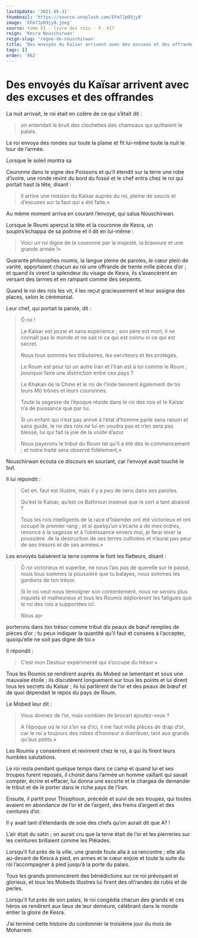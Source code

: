 ```yaml
---
lastUpdate: '2021-05-31'
thumbnail: 'https://source.unsplash.com/EFm7JpD9jy8'
image: 'EFm7JpD9jy8.jpeg'
source: tome VI - livre des rois - P. 417
reign: 'Kesra Nouschirwan'
reign-slug: 'regne-de-nouschirwan'
title: 'Des envoyés du Kaïsar arrivent avec des excuses et des offrandes | Le Livre des Rois | Shâhnâmeh'
tags: []
order: '062'
---
```


# Des envoyés du Kaïsar arrivent avec des excuses et des offrandes

La nuit arrivait, le roi était en colère de ce qui s’était dit :

> on entendait le bruit des clochettes des chameaux qui quittaient le palais.

Le roi envoya des rondes sur toute la plaine et fit lui-même toute la nuit le tour de l’armée.

Lorsque le soleil montra sa

Ceuronne dans le signe des Poissons et qu’il étendit sur la terre une robe d’ivoire, une ronde revint du bord du fossé et le chef entra chez le roi qui portait haut la tête, disant :

> Il arrive une mission du Kaïsar auprès du roi, pleine de soucis et d’excuses sur la faut qui a été faite.»

Au même moment arriva en courant l’envoyé, qui salua Nouschirwan.

Lorsque le Roumi aperçut la tête et la couronne de Kesra, un soupirs’échappa de sa poitrine et il dit en lui-même :

> Voici un roi digne de la couronne par la majesté, la bravoure et une grande armée !»

Quarante philosophes roumis, la langue pleine de paroles,.le cœur plein de vanité, apportaient chacun au roi une offrande de trente mille pièces d’or ; et quand ils virent la splendeur du visage de Kesra, ils s’avancèrent en versant des larmes et en rampant comme des serpents.

Quand le roi des rois les vit, il les reçut gracieusement et leur assigna des places, selon le cérémonial.

Leur chef, qui portait la parole, dit :

> Ô roi !
>
> Le Kaïsar est jeune et sans expérience ; son père est mort, il ne connaît pas le monde et ne sait ni ce qui est connu ni ce qui est secret.
>
> Nous tous sommes tes tributaires, les serviteurs et tes protégés.
>
> Le Roum est pour toi un autre Iran et l’Iran est à toi comme le Roum ; pourquoi faire une distinction entre ces pays ?
>
> Le Khakan de la Chine et le roi de l’Inde tiennent également de toi leurs Mi) trônes et leurs couronnes.
>
> Toute la sagesse de l’époque réside dans le roi des rois et le Kaïsar n’a de puissance que par lui.
>
> Si un enfant qui n’est pas arrivé à l’état d’homme parle sans raison et sans guide, le roi des rois ne lui en voudra pas et n’en sera pas blessé, lui qui fait la joie de la voûte d’azur.
>
> Nous payerons le tribut du Roum tel qu’il a été dès le commencement ; et notre traité sera observé fidèlement,»

Nouschirwan écouta ce discours en souriant, car l’envoyé avait touché le but.

Il lui répondit :

> Cet en. faut est illustre, mais il y a peu de sens dans ses paroles.
>
> Qu’est le Kaïsar, qu’est ce Bathroun insensé que le sort a tant abaissé ?
>
> Tous les rois intelligents de la race d’Iskender ont été victorieux et ont occupé le premier rang ; et si quelqu’un s’écarte a de mes ordres, renonce à la sagesse et à l’obéissance envers moi, je ferai lever la poussière. de la destruction de ses terres cultivées et n’aurai pas peur de ses trésors et de ses armées.»

Les envoyés baisèrent la terre comme le font les flatteurs, disant :

> Ô roi victorieux et superbe, ne nous l’ais pas de querelle sur le passé, nous tous sommes la poussière que tu balayes, nous sommes les gardiens de ton trésor.
>
> Si le roi veut nous témoigner son contentement, nous ne serons plus inquiets et malheureux et tous les Roumis déploreront les fatigues que le roi des rois a supportées ici.
>
> Nous ap-
>
> 
porterons dans ton trésor comme tribut dix peaux de bœuf remplies de pièces d’or ; tu peux indiquer la quantité qu’il faut et consens à l’accepter, quoiqu’elle ne soit pas digne de toi.»

Il répondit :

> C’est mon Destour expérimenté qui s’occupe du trésor.»

Tous les Roumis se rendirent auprès du Mobed se lamentant et sous une mauvaise étoile ; ils discutèrent longuement sur tous les points et lui dirent tous les secrets du Kaïsar ; ils lui parlèrent de l’or et des peaux de bœuf et de quoi dépendait le repos du pays de Roum.

Le Mobed leur dit :

> Vous donnez de l’or, mais combien de brocart ajoutez-vous ?
>
> A l’époque où le roi s’en va d’ici, il me faut mille pièces de drap d’or, car le roi a toujours des robes d’honneur à distribuer, tant aux grands qu’aux petits.»

Les Roumis y consentirent et revinrent chez le roi, à qui ils firent leurs humbles salutations.

Le roi resla pendant quelque temps dans ce camp et quand lui et ses troupes furent reposés, il choisit dans l’armée un homme vaillant qui savait compter, écrire et effacer, lui donna une escorte et le chargea de demander le tribut et de le porter dans le riche pays de l’Iran.

Ensuite, il partit pour Thisiphoun, précédé et suivi de ses troupes, qui toutes avaient en abondance de l’or et de l’argent, des freins d’argent et des ceintures d’or.

Il y avait tant d’étendards de soie des chefs qu’on aurait dit que A? !

L’air était du satin ; on aurait cru que la terre était de l’or et les pierreries sur les ceintures brillaient comme les Pléiades.

Lorsqu’il fut près de la ville, une grande foule alla à sa rencontre ; elle alla au-devant de Kesra à pied, en armes et le cœur enjoie et toute la suite du roi l’accompagner à pied jusqu’à la porte du palais.

Tous les grands prononcèrent des bénédictions sur ce roi prévoyant et glorieux, et tous les Mobeds illustres lui firent des oll’randes de rubis et de perles.

Lorsqu’il fut près de son palais, le roi congédia chacun des grands et ces héros se rendirent aux lieux de leur demeure, célébrant dans le monde entier la gloire de Kesra.

J’ai terminé cette histoire du cordonnier le troisième jour du mois de Moharrem.
